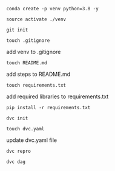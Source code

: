 ```
conda create -p venv python=3.8 -y
```
```
source activate ./venv
```
```
git init
```
```
touch .gitignore
```
add venv to .gitignore
```
touch README.md
```
add steps to README.md
```
touch requirements.txt
```
add required libraries to requirements.txt
```
pip install -r requirements.txt
```
```
dvc init
```
```
touch dvc.yaml
```
update dvc.yaml file
```
dvc repro
```
```
dvc dag
```


